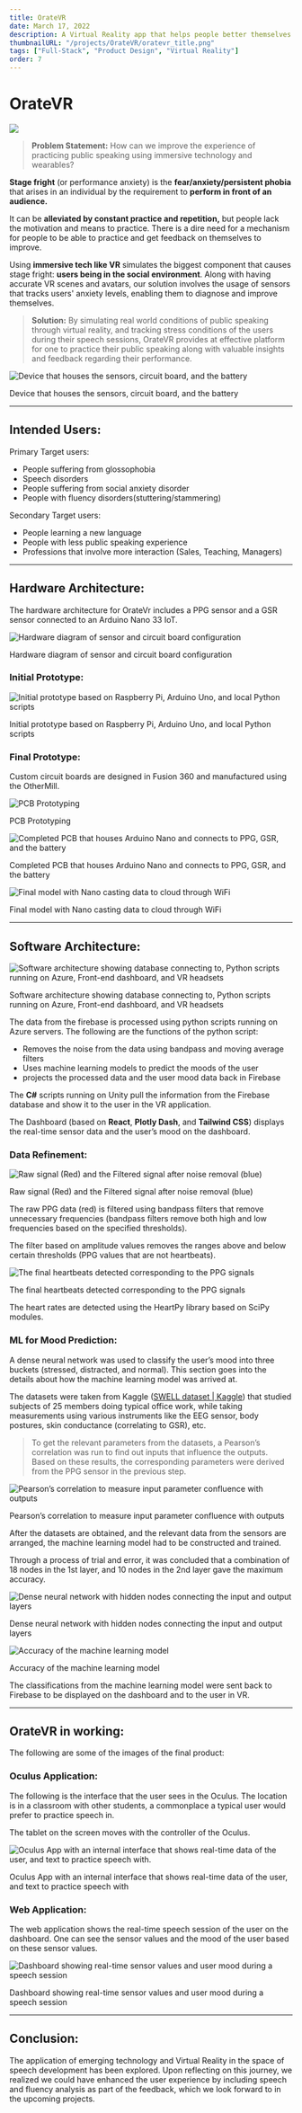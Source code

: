 ```yaml
---
title: OrateVR
date: March 17, 2022
description: A Virtual Reality app that helps people better themselves in public speaking. Includes a wearable that provides feedback on one’s performance in an Oculus Quest and a web application.
thumbnailURL: "/projects/OrateVR/oratevr_title.png"
tags: ["Full-Stack", "Product Design", "Virtual Reality"]
order: 7
---
```


# OrateVR

![](../public/projects/OrateVR/Untitled.png)

> **Problem Statement:** How can we improve the experience of practicing public speaking using immersive technology and wearables?

**Stage fright** (or performance anxiety) is the **fear/anxiety/persistent phobia** that arises in an individual by the requirement to **perform in front of an audience.**

It can be **alleviated by constant practice and repetition,** but people lack the motivation and means to practice. There is a dire need for a mechanism for people to be able to practice and get feedback on themselves to improve.

Using **immersive tech like VR** simulates the biggest component that causes stage fright: **users being in the social environment**. Along with having accurate VR scenes and avatars, our solution involves the usage of sensors that tracks users' anxiety levels, enabling them to diagnose and improve themselves.

> **Solution:** By simulating real world conditions of public speaking through virtual reality, and tracking stress conditions of the users during their speech sessions, OrateVR provides at effective platform for one to practice their public speaking along with valuable insights and feedback regarding their performance.

![Device that houses the sensors, circuit board, and the battery](../public/projects/OrateVR/Untitled%201.png)

Device that houses the sensors, circuit board, and the battery

---

## Intended Users:

Primary Target users:

- People suffering from glossophobia
- Speech disorders
- People suffering from social anxiety disorder
- People with fluency disorders(stuttering/stammering)

Secondary Target users:

- People learning a new language
- People with less public speaking experience
- Professions that involve more interaction (Sales, Teaching, Managers)

---

## Hardware Architecture:

The hardware architecture for OrateVr includes a PPG sensor and a GSR sensor connected to an Arduino Nano 33 IoT.

![Hardware diagram of sensor and circuit board configuration](../public/projects/OrateVR/Untitled%202.png)

Hardware diagram of sensor and circuit board configuration

### Initial Prototype:

![Initial prototype based on Raspberry Pi, Arduino Uno, and local Python scripts](../public/projects/OrateVR/Untitled%203.png)

Initial prototype based on Raspberry Pi, Arduino Uno, and local Python scripts

### Final Prototype:

Custom circuit boards are designed in Fusion 360 and manufactured using the OtherMill.

![PCB Prototyping](../public/projects/OrateVR/Othermilltimelapse.gif)

PCB Prototyping

![Completed PCB that houses Arduino Nano and connects to PPG, GSR, and the battery](../public/projects/OrateVR/Untitled%204.png)

Completed PCB that houses Arduino Nano and connects to PPG, GSR, and the battery

![Final model with Nano casting data to cloud through WiFi](../public/projects/OrateVR/Untitled%205.png)

Final model with Nano casting data to cloud through WiFi

---

## Software Architecture:

![Software architecture showing database connecting to, Python scripts running on Azure, Front-end dashboard, and VR headsets ](../public/projects/OrateVR/Untitled%206.png)

Software architecture showing database connecting to, Python scripts running on Azure, Front-end dashboard, and VR headsets

The data from the firebase is processed using python scripts running on Azure servers. The following are the functions of the python script:

- Removes the noise from the data using bandpass and moving average filters
- Uses machine learning models to predict the moods of the user
- projects the processed data and the user mood data back in Firebase

The **C#** scripts running on Unity pull the information from the Firebase database and show it to the user in the VR application.

The Dashboard (based on **React**, **Plotly Dash**, and **Tailwind CSS**) displays the real-time sensor data and the user’s mood on the dashboard.

### Data Refinement:

![Raw signal (Red) and the Filtered signal after noise removal (blue)](../public/projects/OrateVR/Untitled%207.png)

Raw signal (Red) and the Filtered signal after noise removal (blue)

The raw PPG data (red) is filtered using bandpass filters that remove unnecessary frequencies (bandpass filters remove both high and low frequencies based on the specified thresholds).

The filter based on amplitude values removes the ranges above and below certain thresholds (PPG values that are not heartbeats).

![The final heartbeats detected corresponding to the PPG signals](../public/projects/OrateVR/Untitled%208.png)

The final heartbeats detected corresponding to the PPG signals

The heart rates are detected using the HeartPy library based on SciPy modules.

### ML for Mood Prediction:

A dense neural network was used to classify the user’s mood into three buckets (stressed, distracted, and normal). This section goes into the details about how the machine learning model was arrived at.

The datasets were taken from Kaggle ([SWELL dataset | Kaggle](https://www.kaggle.com/datasets/qiriro/swell-heart-rate-variability-hrv)) that studied subjects of 25 members doing typical office work, while taking measurements using various instruments like the EEG sensor, body postures, skin conductance (correlating to GSR), etc.

> To get the relevant parameters from the datasets, a Pearson’s correlation was run to find out inputs that influence the outputs. Based on these results, the corresponding parameters were derived from the PPG sensor in the previous step.

![Pearson’s correlation to measure input parameter confluence with outputs](../public/projects/OrateVR/Untitled%209.png)

Pearson’s correlation to measure input parameter confluence with outputs

After the datasets are obtained, and the relevant data from the sensors are arranged, the machine learning model had to be constructed and trained.

Through a process of trial and error, it was concluded that a combination of 18 nodes in the 1st layer, and 10 nodes in the 2nd layer gave the maximum accuracy.

![Dense neural network with hidden nodes connecting the input and output layers](../public/projects/OrateVR/Untitled%2010.png)

Dense neural network with hidden nodes connecting the input and output layers

![Accuracy of the machine learning model](../public/projects/OrateVR/Untitled%2011.png)

Accuracy of the machine learning model

The classifications from the machine learning model were sent back to Firebase to be displayed on the dashboard and to the user in VR.

---

## OrateVR in working:

The following are some of the images of the final product:

### Oculus Application:

The following is the interface that the user sees in the Oculus. The location is in a classroom with other students, a commonplace a typical user would prefer to practice speech in.

The tablet on the screen moves with the controller of the Oculus.

![Oculus App with an internal interface that shows real-time data of the user, and text to practice speech with.](../public/projects/OrateVR/OrateVROculus.gif)

Oculus App with an internal interface that shows real-time data of the user, and text to practice speech with

### Web Application:

The web application shows the real-time speech session of the user on the dashboard. One can see the sensor values and the mood of the user based on these sensor values.

![Dashboard showing real-time sensor values and user mood during a speech session](../public/projects/OrateVR/DashboardOrateVR.gif)

Dashboard showing real-time sensor values and user mood during a speech session

---

## Conclusion:

The application of emerging technology and Virtual Reality in the space of speech development has been explored. Upon reflecting on this journey, we realized we could have enhanced the user experience by including speech and fluency analysis as part of the feedback, which we look forward to in the upcoming projects.

